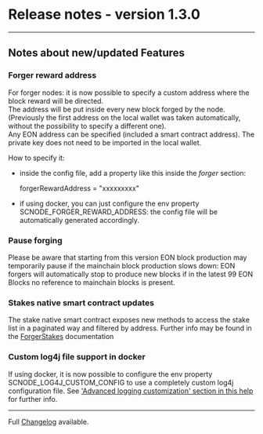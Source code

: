 # Release notes - version 1.3.0
---

## Notes about new/updated Features

### Forger reward address
For forger nodes: it is now possible to specify a custom address where the block reward will be directed.<br> 
The address will be put inside every new block forged by the node.<br> 
(Previously the first address on the local wallet was taken automatically, without the possibility to specify a different one).<br> 
Any EON address can be specified (included a smart contract address). The private key does not need to be imported in the local wallet.

How to specify it: 
- inside the config file, add a property like this inside the *forger* section:

    forgerRewardAddress = "xxxxxxxxx"

- if using docker, you can just configure the env property SCNODE_FORGER_REWARD_ADDRESS: the config file will be automatically generated accordingly.

### Pause forging
Please be aware that starting from this version EON block production may temporarily pause if the mainchain block production slows down: EON forgers will automatically stop to produce new blocks if in the latest 99 EON Blocks no reference to mainchain blocks is present.

### Stakes native smart contract updates
The stake native smart contract exposes new methods to access the stake list in a paginated way and filtered by address.
Further info may be found in the [ForgerStakes](../nativesc/contracts/ForgerStakes.md) documentation

### Custom log4j file support in docker
If using docker, it is now possible to configure the env property SCNODE_LOG4J_CUSTOM_CONFIG to use a completely custom log4j configuration file. See ['Advanced logging customization'
 section in this help](../howto/customlog.md) for further info. 



---
Full [Changelog](/CHANGELOG.md) available.
